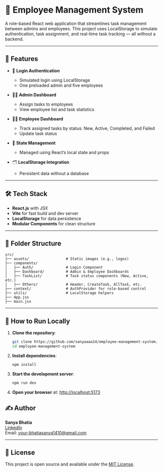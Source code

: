 # 💼 Employee Management System

A role-based React web application that streamlines task management between admins and employees. This project uses LocalStorage to simulate authentication, task assignment, and real-time task tracking — all without a backend.

---

## 🚀 Features

- 🔐 **Login Authentication**
  - Simulated login using LocalStorage
  - One preloaded admin and five employees

- 🧑‍💼 **Admin Dashboard**
  - Assign tasks to employees
  - View employee list and task statistics

- 👷‍♂️ **Employee Dashboard**
  - Track assigned tasks by status: New, Active, Completed, and Failed
  - Update task status

- 🧠 **State Management**
  - Managed using React’s local state and props

- 🗂️ **LocalStorage Integration**
  - Persistent data without a database

---

## 🛠️ Tech Stack

- **React.js** with JSX
- **Vite** for fast build and dev server
- **LocalStorage** for data persistence
- **Modular Components** for clean structure

---

## 📁 Folder Structure

```
src/
├── assets/                 # Static images (e.g., logos)
├── components/
│   ├── Auth/               # Login Component
│   ├── Dashboard/          # Admin & Employee Dashboards
│   ├── TaskList/           # Task status components (New, Active, etc.)
│   ├── Others/             # Header, CreateTask, AllTask, etc.
├── context/                # AuthProvider for role-based control
├── utils/                  # LocalStorage helpers
├── App.jsx
├── main.jsx
```

---

## 🧪 How to Run Locally

1. **Clone the repository**:
   ```bash
   git clone https://github.com/sanyaaaa14/employee-management-system.git
   cd employee-management-system
   ```

2. **Install dependencies**:
   ```bash
   npm install
   ```

3. **Start the development server**:
   ```bash
   npm run dev
   ```

4. **Open your browser** at:
   [http://localhost:5173](http://localhost:5173)



## ✍️ Author

**Sanya Bhatia**  
[LinkedIn](https://www.linkedin.com/in/sanyabhatia/)  
Email: your-bhatiasanya1410@gmail.com

---

## 📃 License

This project is open source and available under the [MIT License](LICENSE).
